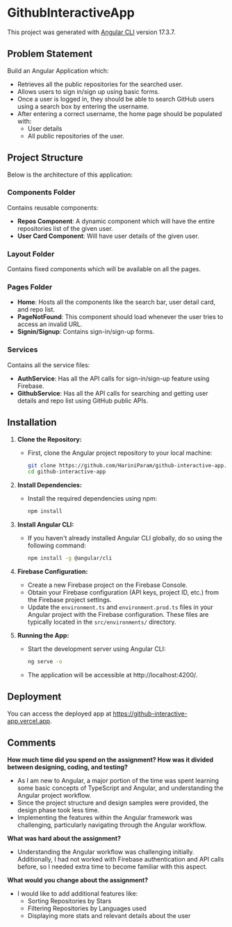 # GithubInteractiveApp

This project was generated with [Angular CLI](https://github.com/angular/angular-cli) version 17.3.7.

## Problem Statement

Build an Angular Application which:
- Retrieves all the public repositories for the searched user.
- Allows users to sign in/sign up using basic forms.
- Once a user is logged in, they should be able to search GitHub users using a search box by entering the username.
- After entering a correct username, the home page should be populated with:
  - User details
  - All public repositories of the user.

## Project Structure

Below is the architecture of this application:

### Components Folder
Contains reusable components:
- **Repos Component**: A dynamic component which will have the entire repositories list of the given user.
- **User Card Component**: Will have user details of the given user.

### Layout Folder
Contains fixed components which will be available on all the pages.

### Pages Folder
- **Home**: Hosts all the components like the search bar, user detail card, and repo list.
- **PageNotFound**: This component should load whenever the user tries to access an invalid URL.
- **Signin/Signup**: Contains sign-in/sign-up forms.

### Services
Contains all the service files:
- **AuthService**: Has all the API calls for sign-in/sign-up feature using Firebase.
- **GithubService**: Has all the API calls for searching and getting user details and repo list using GitHub public APIs.

## Installation

1. **Clone the Repository:**
    - First, clone the Angular project repository to your local machine:
        ```bash
        git clone https://github.com/HariniParam/github-interactive-app.git
        cd github-interactive-app
        ```

2. **Install Dependencies:**
    - Install the required dependencies using npm:
        ```bash
        npm install
        ```

3. **Install Angular CLI:**
    - If you haven't already installed Angular CLI globally, do so using the following command:
        ```bash
        npm install -g @angular/cli
        ```

4. **Firebase Configuration:**
    - Create a new Firebase project on the Firebase Console.
    - Obtain your Firebase configuration (API keys, project ID, etc.) from the Firebase project settings.
    - Update the `environment.ts` and `environment.prod.ts` files in your Angular project with the Firebase configuration. These files are typically located in the `src/environments/` directory.

5. **Running the App:**
    - Start the development server using Angular CLI:
        ```bash
        ng serve -o
        ```
    - The application will be accessible at http://localhost:4200/.

## Deployment

You can access the deployed app at https://github-interactive-app.vercel.app.


## Comments

**How much time did you spend on the assignment? How was it divided between designing, coding, and testing?**
- As I am new to Angular, a major portion of the time was spent learning some basic concepts of TypeScript and Angular, and understanding the Angular project workflow.
- Since the project structure and design samples were provided, the design phase took less time.
- Implementing the features within the Angular framework was challenging, particularly navigating through the Angular workflow.

**What was hard about the assignment?**
- Understanding the Angular workflow was challenging initially. Additionally, I had not worked with Firebase authentication and API calls before, so I needed extra time to become familiar with this aspect.

**What would you change about the assignment?**
- I would like to add additional features like:
  - Sorting Repositories by Stars
  - Filtering Repositories by Languages used
  - Displaying more stats and relevant details about the user

